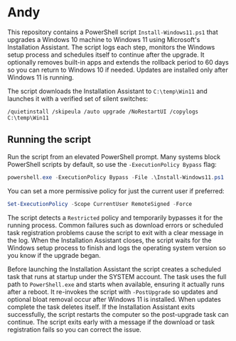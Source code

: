 # Andy

This repository contains a PowerShell script `Install-Windows11.ps1` that upgrades a Windows 10 machine to Windows 11 using Microsoft's Installation Assistant. The script logs each step, monitors the Windows setup process and schedules itself to continue after the upgrade. It optionally removes built-in apps and extends the rollback period to 60 days so you can return to Windows 10 if needed. Updates are installed only after Windows 11 is running.

The script downloads the Installation Assistant to `C:\temp\Win11` and launches
it with a verified set of silent switches:
```
/quietinstall /skipeula /auto upgrade /NoRestartUI /copylogs C:\temp\Win11
```
## Running the script

Run the script from an elevated PowerShell prompt. Many systems block PowerShell scripts by default, so use the `-ExecutionPolicy Bypass` flag:

```powershell
powershell.exe -ExecutionPolicy Bypass -File .\Install-Windows11.ps1
```

You can set a more permissive policy for just the current user if preferred:

```powershell
Set-ExecutionPolicy -Scope CurrentUser RemoteSigned -Force
```

The script detects a `Restricted` policy and temporarily bypasses it for the running process. Common failures such as download errors or scheduled task registration problems cause the script to exit with a clear message in the log.
When the Installation Assistant closes, the script waits for the Windows setup process to finish and logs the operating system version so you know if the upgrade began.

Before launching the Installation Assistant the script creates a scheduled task that runs at startup under the SYSTEM account. The task uses the full path to `PowerShell.exe` and starts when available, ensuring it actually runs after a reboot. It re-invokes the script with `-PostUpgrade` so updates and optional bloat removal occur after Windows 11 is installed. When updates complete the task deletes itself. If the Installation Assistant exits successfully, the script restarts the computer so the post-upgrade task can continue. The script exits early with a message if the download or task registration fails so you can correct the issue.
